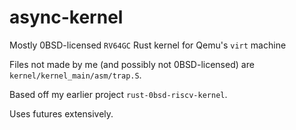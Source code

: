 # async-kernel

Mostly 0BSD-licensed `RV64GC` Rust kernel for Qemu's `virt` machine

Files not made by me (and possibly not 0BSD-licensed) are `kernel/kernel_main/asm/trap.S`.

Based off my earlier project `rust-0bsd-riscv-kernel`.

Uses futures extensively.

